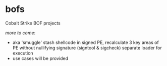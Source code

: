 # bofs
Cobalt Strike BOF projects

*more to come*:
 - aka 'smuggle' stash shellcode in signed PE, recalculate 3 key areas of PE without nullifying signature (signtool & sigcheck) 
 separate loader for execution
  - use cases will be provided

